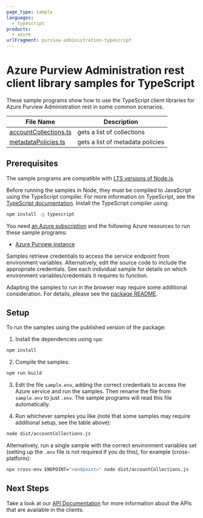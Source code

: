 ```yaml
---
page_type: sample
languages:
  - typescript
products:
  - azure
urlFragment: purview-administration-typescript
---
```


# Azure Purview Administration rest client library samples for TypeScript

These sample programs show how to use the TypeScript client libraries for Azure Purview Administration rest in some common scenarios.

| **File Name**                               | **Description**                  |
| ------------------------------------------- | -------------------------------- |
| [accountCollections.ts][accountcollections] | gets a list of collections       |
| [metadataPolicies.ts][metadatapolicies]     | gets a list of metadata policies |

## Prerequisites

The sample programs are compatible with [LTS versions of Node.js](https://nodejs.org/about/releases/).

Before running the samples in Node, they must be compiled to JavaScript using the TypeScript compiler. For more information on TypeScript, see the [TypeScript documentation][typescript]. Install the TypeScript compiler using:

```bash
npm install -g typescript
```

You need [an Azure subscription][freesub] and the following Azure resources to run these sample programs:

- [Azure Purview instance][createinstance_azurepurviewinstance]

Samples retrieve credentials to access the service endpoint from environment variables. Alternatively, edit the source code to include the appropriate credentials. See each individual sample for details on which environment variables/credentials it requires to function.

Adapting the samples to run in the browser may require some additional consideration. For details, please see the [package README][package].

## Setup

To run the samples using the published version of the package:

1. Install the dependencies using `npm`:

```bash
npm install
```

2. Compile the samples:

```bash
npm run build
```

3. Edit the file `sample.env`, adding the correct credentials to access the Azure service and run the samples. Then rename the file from `sample.env` to just `.env`. The sample programs will read this file automatically.

4. Run whichever samples you like (note that some samples may require additional setup, see the table above):

```bash
node dist/accountCollections.js
```

Alternatively, run a single sample with the correct environment variables set (setting up the `.env` file is not required if you do this), for example (cross-platform):

```bash
npx cross-env ENDPOINT="<endpoint>" node dist/accountCollections.js
```

## Next Steps

Take a look at our [API Documentation][apiref] for more information about the APIs that are available in the clients.

[accountcollections]: https://github.com/Azure/azure-sdk-for-js/blob/main/sdk/purview/purview-administration-rest/samples/v1/typescript/src/accountCollections.ts
[metadatapolicies]: https://github.com/Azure/azure-sdk-for-js/blob/main/sdk/purview/purview-administration-rest/samples/v1/typescript/src/metadataPolicies.ts
[apiref]: https://docs.microsoft.com/javascript/api/@azure/purview-administration
[freesub]: https://azure.microsoft.com/free/
[createinstance_azurepurviewinstance]: https://docs.microsoft.com/azure/purview/create-catalog-portal
[package]: https://github.com/Azure/azure-sdk-for-js/tree/main/sdk/purview/purview-administration-rest/README.md
[typescript]: https://www.typescriptlang.org/docs/home.html
